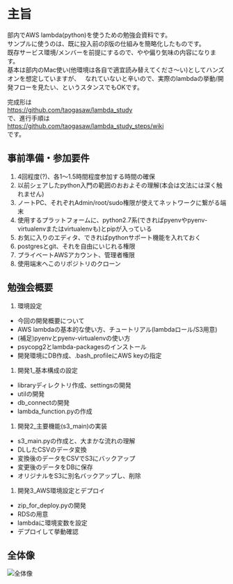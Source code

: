 # 主旨
部内でAWS lambda(python)を使うための勉強会資料です。  
サンプルに使うのは、既に投入前のβ版の仕組みを簡略化したものです。  
既存サービス環境/メンバーを前提にするので、やや偏り気味の内容になります。  
基本は部内のMac使い(他環境は各自で適宜読み替えてくださ〜い)としてハンズオンを想定していますが、  
なれていないと辛いので、実際のlambdaの挙動/開発フローを見たい、というスタンスでもOKです。

完成形は  
https://github.com/taogasaw/lambda_study  
で、進行手順は  
https://github.com/taogasaw/lambda_study_steps/wiki  
です。

## 事前準備・参加要件
1. 4回程度(?)、各1〜1.5時間程度参加する時間の確保
1. 以前シェアしたpython入門の範囲のおおよその理解(本会は文法には深く触れません)
1. ノートPC、それぞれAdmin/root/sudo権限が使えてネットワークに繋がる端末
1. 使用するプラットフォームに、python2.7系(できればpyenvやpyenv-virtualenvまたはvirtualenvも)とpipが入っている
1. お気に入りのエディタ、できればpythonサポート機能を入れておく
1. postgresとgit、それを自由にいじれる権限
1. プライベートAWSアカウント、管理者権限
1. 使用端末へこのリポジトリのクローン

## 勉強会概要
1. 環境設定  
  * 今回の開発概要について
  * AWS lambdaの基本的な使い方、チュートリアル(lambdaロール/S3用意)
  * (補足)pyenvとpyenv-virtualenvの使い方
  * psycopg2とlambda-packagesのインストール
  * 開発環境にDB作成、.bash_profileにAWS keyの指定
1. 開発1_基本構成の設定
  * libraryディレクトリ作成、settingsの開発
  * utilの開発
  * db_connectの開発
  * lambda_function.pyの作成
1. 開発2_主要機能(s3_main)の実装  
  * s3_main.pyの作成と、大まかな流れの理解
  * DLしたCSVのデータ変換
  * 変換後のデータをCSVでS3にバックアップ
  * 変更後のデータをDBに保存
  * オリジナルをS3に別名バックアップし、削除
1. 開発3_AWS環境設定とデプロイ  
  * zip_for_deploy.pyの開発
  * RDSの用意
  * lambdaに環境変数を設定
  * デプロイして挙動確認

## 全体像
![全体像](https://github.com/taogasaw/lambda_study_steps/wiki/images/study_all.png)
